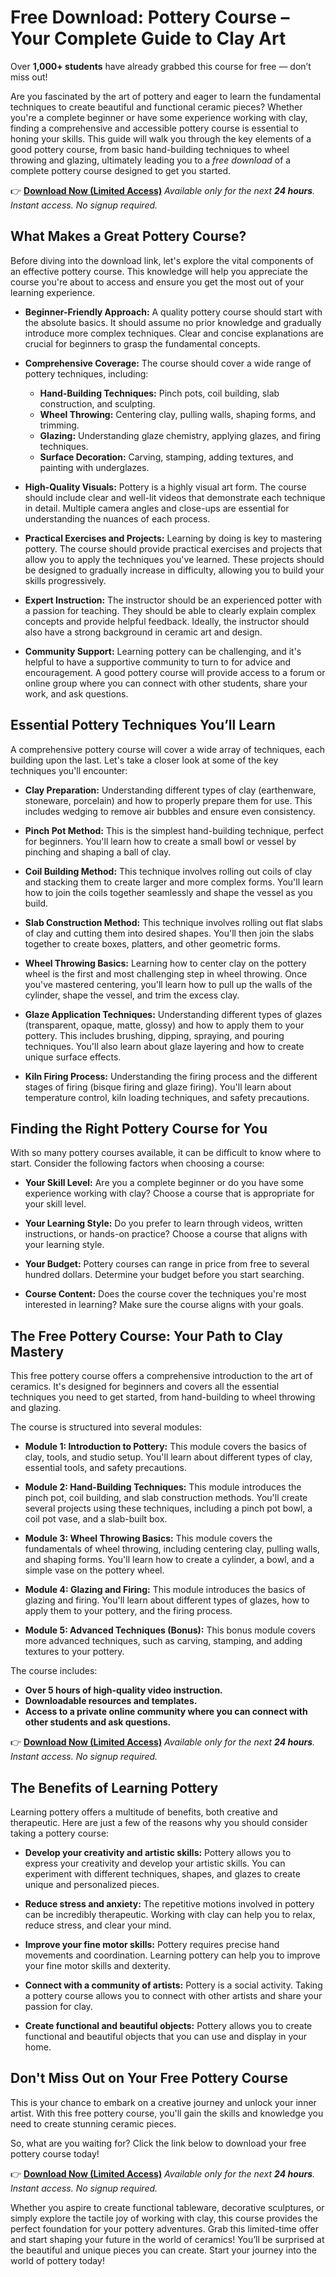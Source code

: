 # Free Download: Pottery Course – Your Complete Guide to Clay Art

Over **1,000+ students** have already grabbed this course for free — don’t miss out!

Are you fascinated by the art of pottery and eager to learn the fundamental techniques to create beautiful and functional ceramic pieces? Whether you're a complete beginner or have some experience working with clay, finding a comprehensive and accessible pottery course is essential to honing your skills. This guide will walk you through the key elements of a good pottery course, from basic hand-building techniques to wheel throwing and glazing, ultimately leading you to a *free download* of a complete pottery course designed to get you started.

👉 **[Download Now (Limited Access)](https://udemywork.com/pottery-course)**
_Available only for the next **24 hours**. Instant access. No signup required._

## What Makes a Great Pottery Course?

Before diving into the download link, let's explore the vital components of an effective pottery course. This knowledge will help you appreciate the course you're about to access and ensure you get the most out of your learning experience.

*   **Beginner-Friendly Approach:** A quality pottery course should start with the absolute basics. It should assume no prior knowledge and gradually introduce more complex techniques. Clear and concise explanations are crucial for beginners to grasp the fundamental concepts.

*   **Comprehensive Coverage:** The course should cover a wide range of pottery techniques, including:

    *   **Hand-Building Techniques:** Pinch pots, coil building, slab construction, and sculpting.
    *   **Wheel Throwing:** Centering clay, pulling walls, shaping forms, and trimming.
    *   **Glazing:** Understanding glaze chemistry, applying glazes, and firing techniques.
    *   **Surface Decoration:** Carving, stamping, adding textures, and painting with underglazes.

*   **High-Quality Visuals:** Pottery is a highly visual art form. The course should include clear and well-lit videos that demonstrate each technique in detail. Multiple camera angles and close-ups are essential for understanding the nuances of each process.

*   **Practical Exercises and Projects:** Learning by doing is key to mastering pottery. The course should provide practical exercises and projects that allow you to apply the techniques you've learned. These projects should be designed to gradually increase in difficulty, allowing you to build your skills progressively.

*   **Expert Instruction:** The instructor should be an experienced potter with a passion for teaching. They should be able to clearly explain complex concepts and provide helpful feedback. Ideally, the instructor should also have a strong background in ceramic art and design.

*   **Community Support:** Learning pottery can be challenging, and it's helpful to have a supportive community to turn to for advice and encouragement. A good pottery course will provide access to a forum or online group where you can connect with other students, share your work, and ask questions.

## Essential Pottery Techniques You’ll Learn

A comprehensive pottery course will cover a wide array of techniques, each building upon the last. Let's take a closer look at some of the key techniques you'll encounter:

*   **Clay Preparation:** Understanding different types of clay (earthenware, stoneware, porcelain) and how to properly prepare them for use. This includes wedging to remove air bubbles and ensure even consistency.

*   **Pinch Pot Method:** This is the simplest hand-building technique, perfect for beginners. You'll learn how to create a small bowl or vessel by pinching and shaping a ball of clay.

*   **Coil Building Method:** This technique involves rolling out coils of clay and stacking them to create larger and more complex forms. You'll learn how to join the coils together seamlessly and shape the vessel as you build.

*   **Slab Construction Method:** This technique involves rolling out flat slabs of clay and cutting them into desired shapes. You'll then join the slabs together to create boxes, platters, and other geometric forms.

*   **Wheel Throwing Basics:** Learning how to center clay on the pottery wheel is the first and most challenging step in wheel throwing. Once you've mastered centering, you'll learn how to pull up the walls of the cylinder, shape the vessel, and trim the excess clay.

*   **Glaze Application Techniques:** Understanding different types of glazes (transparent, opaque, matte, glossy) and how to apply them to your pottery. This includes brushing, dipping, spraying, and pouring techniques. You'll also learn about glaze layering and how to create unique surface effects.

*   **Kiln Firing Process:** Understanding the firing process and the different stages of firing (bisque firing and glaze firing). You'll learn about temperature control, kiln loading techniques, and safety precautions.

## Finding the Right Pottery Course for You

With so many pottery courses available, it can be difficult to know where to start. Consider the following factors when choosing a course:

*   **Your Skill Level:** Are you a complete beginner or do you have some experience working with clay? Choose a course that is appropriate for your skill level.

*   **Your Learning Style:** Do you prefer to learn through videos, written instructions, or hands-on practice? Choose a course that aligns with your learning style.

*   **Your Budget:** Pottery courses can range in price from free to several hundred dollars. Determine your budget before you start searching.

*   **Course Content:** Does the course cover the techniques you're most interested in learning? Make sure the course aligns with your goals.

## The Free Pottery Course: Your Path to Clay Mastery

This free pottery course offers a comprehensive introduction to the art of ceramics. It's designed for beginners and covers all the essential techniques you need to get started, from hand-building to wheel throwing and glazing.

The course is structured into several modules:

*   **Module 1: Introduction to Pottery:** This module covers the basics of clay, tools, and studio setup. You'll learn about different types of clay, essential tools, and safety precautions.

*   **Module 2: Hand-Building Techniques:** This module introduces the pinch pot, coil building, and slab construction methods. You'll create several projects using these techniques, including a pinch pot bowl, a coil pot vase, and a slab-built box.

*   **Module 3: Wheel Throwing Basics:** This module covers the fundamentals of wheel throwing, including centering clay, pulling walls, and shaping forms. You'll learn how to create a cylinder, a bowl, and a simple vase on the pottery wheel.

*   **Module 4: Glazing and Firing:** This module introduces the basics of glazing and firing. You'll learn about different types of glazes, how to apply them to your pottery, and the firing process.

*   **Module 5: Advanced Techniques (Bonus):** This bonus module covers more advanced techniques, such as carving, stamping, and adding textures to your pottery.

The course includes:

*   **Over 5 hours of high-quality video instruction.**
*   **Downloadable resources and templates.**
*   **Access to a private online community where you can connect with other students and ask questions.**

👉 **[Download Now (Limited Access)](https://udemywork.com/pottery-course)**
_Available only for the next **24 hours**. Instant access. No signup required._

## The Benefits of Learning Pottery

Learning pottery offers a multitude of benefits, both creative and therapeutic. Here are just a few of the reasons why you should consider taking a pottery course:

*   **Develop your creativity and artistic skills:** Pottery allows you to express your creativity and develop your artistic skills. You can experiment with different techniques, shapes, and glazes to create unique and personalized pieces.

*   **Reduce stress and anxiety:** The repetitive motions involved in pottery can be incredibly therapeutic. Working with clay can help you to relax, reduce stress, and clear your mind.

*   **Improve your fine motor skills:** Pottery requires precise hand movements and coordination. Learning pottery can help you to improve your fine motor skills and dexterity.

*   **Connect with a community of artists:** Pottery is a social activity. Taking a pottery course allows you to connect with other artists and share your passion for clay.

*   **Create functional and beautiful objects:** Pottery allows you to create functional and beautiful objects that you can use and display in your home.

## Don't Miss Out on Your Free Pottery Course

This is your chance to embark on a creative journey and unlock your inner artist. With this free pottery course, you'll gain the skills and knowledge you need to create stunning ceramic pieces.

So, what are you waiting for? Click the link below to download your free pottery course today!

👉 **[Download Now (Limited Access)](https://udemywork.com/pottery-course)**
_Available only for the next **24 hours**. Instant access. No signup required._

Whether you aspire to create functional tableware, decorative sculptures, or simply explore the tactile joy of working with clay, this course provides the perfect foundation for your pottery adventures. Grab this limited-time offer and start shaping your future in the world of ceramics! You’ll be surprised at the beautiful and unique pieces you can create. Start your journey into the world of pottery today!
